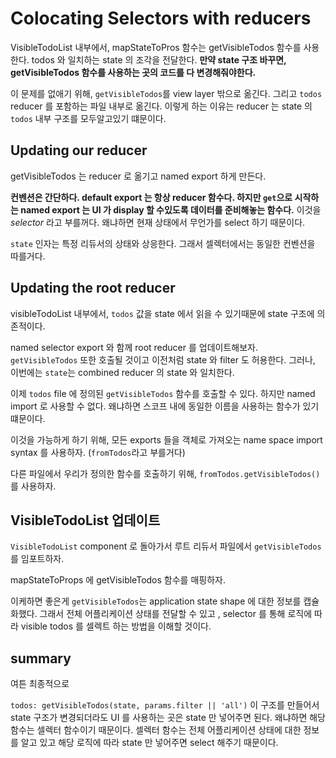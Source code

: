 # Colocating Selectors with reducers

VisibleTodoList 내부에서, mapStateToPros 함수는 getVisibleTodos 함수를 사용한다. todos 와 일치하는 state 의 조각을 전달한다. **만약 state 구조 바꾸면, getVisibleTodos 함수를 사용하는 곳의 코드를 다 변경해줘야한다.**

이 문제를 없애기 위해, `getVisibleTodos`를 view layer 밖으로 옮긴다. 그리고 `todos` reducer 를 포함하는 파일 내부로 옮긴다. 이렇게 하는 이유는 reducer 는 state 의 `todos` 내부 구조를 모두알고있기 떄문이다.

## Updating our reducer

getVisibleTodos 는 reducer 로 옮기고 named export 하게 만든다.

**컨벤션은 간단하다. default export 는 항상 reducer 함수다. 하지만 `get`으로 시작하는 named export 는 UI 가 display 할 수있도록 데이터를 준비해놓는 함수다.**
이것을 _selector_ 라고 부를꺼다. 왜냐하면 현재 상태에서 무언가를 select 하기 때문이다.

`state` 인자는 특정 리듀서의 상태와 상응한다. 그래서 셀렉터에서는 동일한 컨벤션을 따를거다.

## Updating the root reducer

visibleTodoList 내부에서, `todos` 값을 state 에서 읽을 수 있기때문에 state 구조에 의존적이다.

named selector export 와 함께 root reducer 를 업데이트해보자. `getVisibleTodos` 또한 호출될 것이고 이전처럼 state 와 filter 도 허용한다. 그러나, 이번에는 `state`는 combined reducer 의 state 와 일치한다.

이제 `todos` file 에 정의된 `getVisibleTodos` 함수를 호출할 수 있다. 하지만 named import 로 사용할 수 없다. 왜냐하면 스코프 내에 동일한 이름을 사용하는 함수가 있기 떄문이다.

이것을 가능하게 하기 위해, 모든 exports 들을 객체로 가져오는 name space import syntax 를 사용하자. (`fromTodos`라고 부를거다)

다른 파일에서 우리가 정의한 함수를 호출하기 위해, `fromTodos.getVisibleTodos()`를 사용하자.

## VisibleTodoList 업데이트

`VisibleTodoList` component 로 돌아가서 루트 리듀서 파일에서 `getVisibleTodos`를 임포트하자.

mapStateToProps 에 getVisibleTodos 함수를 매핑하자.

이케하면 좋은게
`getVisibleTodos`는 application state shape 에 대한 정보를 캡슐화했다. 그래서 전체 어플리케이션 상태를 전달할 수 있고 , selector 를 통해 로직에 따라 visible todos 를 셀렉트 하는 방법을 이해할 것이다.

## summary

여튼 최종적으로

`todos: getVisibleTodos(state, params.filter || 'all')` 이 구조를 만들어서 state 구조가 변경되더라도 UI 를 사용하는 곳은 state 만 넣어주면 된다. 왜냐하면 해당함수는 셀렉터 함수이기 때문이다. 셀렉터 함수는 전체 어플리케이션 상태에 대한 정보를 알고 있고 해당 로직에 따라 state 만 넣어주면 select 해주기 때문이다.
